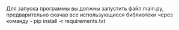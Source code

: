 Для запуска программы вы должны запустить файл main.py, предварительно скачав все использующиеся библиотеки через команду  - 
pip install -r requirements.txt
